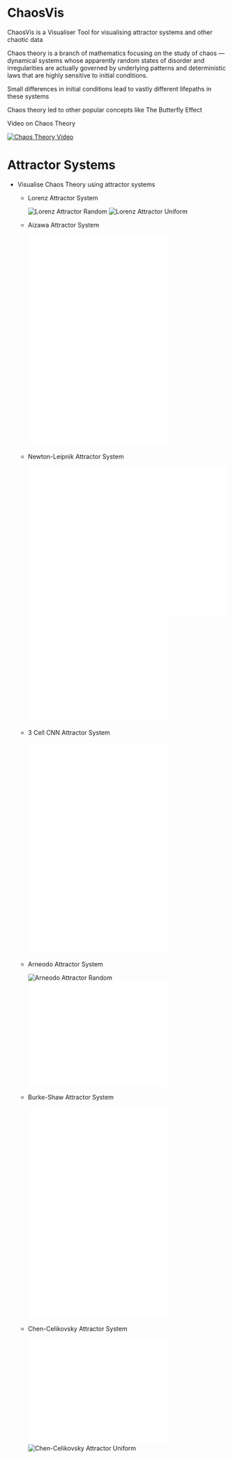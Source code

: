 # ChaosVis
 ChaosVis is a Visualiser Tool for visualising attractor systems and other chaotic data
 
 Chaos theory is a branch of mathematics focusing on the study of chaos — dynamical systems whose apparently random states of disorder and irregularities are actually governed by underlying patterns and deterministic laws that are highly sensitive to initial conditions.

 Small differences in initial conditions lead to vastly different lifepaths in these systems

 Chaos theory led to other popular concepts like The Butterfly Effect

 Video on Chaos Theory
   
 [![Chaos Theory Video](https://img.youtube.com/vi/fDek6cYijxI/0.jpg)](https://www.youtube.com/watch?v=fDek6cYijxI)

# Attractor Systems
   - Visualise Chaos Theory using attractor systems
      - Lorenz Attractor System

        ![Lorenz Attractor Random](GeneratedVisualisations/LorenzAttractor_Random.gif)
        ![Lorenz Attractor Uniform](GeneratedVisualisations/LorenzAttractor_Uniform.gif)

      - Aizawa Attractor System

        ![Aizawa Attractor Random](GeneratedVisualisations/AizawaAttractor_Random.gif)
        ![Aizawa Attractor Uniform](GeneratedVisualisations/AizawaAttractor_Uniform.gif)

      - Newton-Leipnik Attractor System

        ![Newton-Leipnik Attractor Random](GeneratedVisualisations/NewtonLeipnikAttractor_Random.gif)
        ![Newton-Leipnik Attractor Uniform](GeneratedVisualisations/NewtonLeipnikAttractor_Uniform.gif)

      - 3 Cell CNN Attractor System

        ![3 Cell CNN Attractor Random](GeneratedVisualisations/3CellCNNAttractor_Random.gif)
        ![3 Cell CNN Attractor Uniform](GeneratedVisualisations/3CellCNNAttractor_Uniform.gif)

      - Arneodo Attractor System

        ![Arneodo Attractor Random](GeneratedVisualisations/ArneodoAttractor_Random.gif)
        ![Arneodo Attractor Uniform](GeneratedVisualisations/ArneodoAttractor_Uniform.gif)

      - Burke-Shaw Attractor System

        ![Burke-Shaw Attractor Random](GeneratedVisualisations/BurkeShawAttractor_Random.gif)
        ![Burke-Shaw Attractor Uniform](GeneratedVisualisations/BurkeShawAttractor_Uniform.gif)

      - Chen-Celikovsky Attractor System

        ![Chen-Celikovsky Attractor Random](GeneratedVisualisations/ChenCelikovskyAttractor_Random.gif)
        ![Chen-Celikovsky Attractor Uniform](GeneratedVisualisations/ChenCelikovskyAttractor_Uniform.gif)

